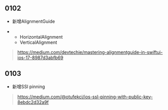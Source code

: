 ## 0102
   * 新增AlignmentGuide
  + * HorizontalAlignment
    * VerticalAlignment
> https://medium.com/devtechie/mastering-alignmentguide-in-swiftui-ios-17-8987d3abfb69

## 0103
   * 新增SSl pinning
> https://medium.com/@otufekci/ios-ssl-pinning-with-public-key-8ebdc2d32a9f
